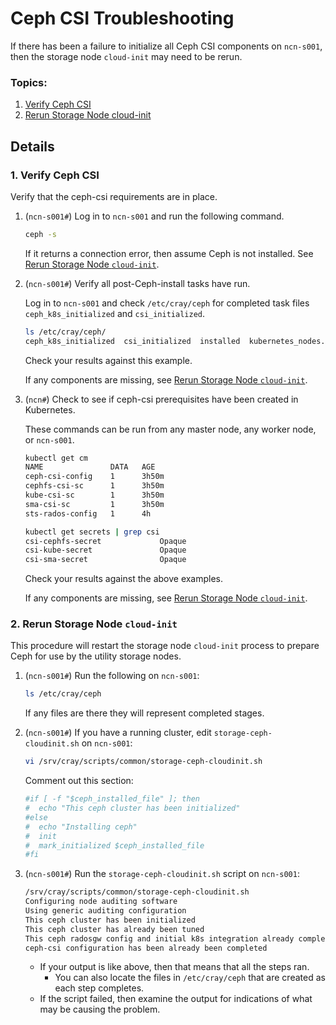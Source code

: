 # Ceph CSI Troubleshooting

If there has been a failure to initialize all Ceph CSI components on `ncn-s001`, then the storage node
`cloud-init` may need to be rerun.

### Topics:

1. [Verify Ceph CSI](#1-verify-ceph-csi)
1. [Rerun Storage Node cloud-init](#2-rerun-storage-node-cloud-init)

## Details

### 1. Verify Ceph CSI

Verify that the ceph-csi requirements are in place.

   1. (`ncn-s001#`) Log in to `ncn-s001` and run the following command.

      ```bash
      ceph -s
      ```
      If it returns a connection error, then assume Ceph is not installed. See [Rerun Storage Node `cloud-init`](#2-rerun-storage-node-cloud-init).

   1. (`ncn-s001#`) Verify all post-Ceph-install tasks have run.

      Log in to `ncn-s001` and check `/etc/cray/ceph` for completed task files `ceph_k8s_initialized` and `csi_initialized`.

      ```bash
      ls /etc/cray/ceph/
      ceph_k8s_initialized  csi_initialized  installed  kubernetes_nodes.txt  tuned
      ```

      Check your results against this example.

      If any components are missing, see [Rerun Storage Node `cloud-init`](#2-rerun-storage-node-cloud-init).

   1. (`ncn#`) Check to see if ceph-csi prerequisites have been created in Kubernetes.

      These commands can be run from any master node, any worker node, or `ncn-s001`.

      ```bash
      kubectl get cm
      NAME               DATA   AGE
      ceph-csi-config    1      3h50m
      cephfs-csi-sc      1      3h50m
      kube-csi-sc        1      3h50m
      sma-csi-sc         1      3h50m
      sts-rados-config   1      4h

      kubectl get secrets | grep csi
      csi-cephfs-secret             Opaque                                4      3h51m
      csi-kube-secret               Opaque                                2      3h51m
      csi-sma-secret                Opaque                                2      3h51m
      ```

      Check your results against the above examples.

      If any components are missing, see [Rerun Storage Node `cloud-init`](#2-rerun-storage-node-cloud-init).

### 2. Rerun Storage Node `cloud-init`

   This procedure will restart the storage node `cloud-init` process to prepare Ceph for use by the utility storage nodes.

   1. (`ncn-s001#`) Run the following on `ncn-s001`:

       ```bash
       ls /etc/cray/ceph
       ```
       If any files are there they will represent completed stages.

   1. (`ncn-s001#`) If you have a running cluster, edit `storage-ceph-cloudinit.sh` on `ncn-s001`:

       ```bash
       vi /srv/cray/scripts/common/storage-ceph-cloudinit.sh
       ```

       Comment out this section:

       ```bash
       #if [ -f "$ceph_installed_file" ]; then
       #  echo "This ceph cluster has been initialized"
       #else
       #  echo "Installing ceph"
       #  init
       #  mark_initialized $ceph_installed_file
       #fi
       ```

   1. (`ncn-s001#`) Run the `storage-ceph-cloudinit.sh` script on `ncn-s001`:

       ```bash
       /srv/cray/scripts/common/storage-ceph-cloudinit.sh
       Configuring node auditing software
       Using generic auditing configuration
       This ceph cluster has been initialized
       This ceph cluster has already been tuned
       This ceph radosgw config and initial k8s integration already complete
       ceph-csi configuration has been already been completed
       ```

       * If your output is like above, then that means that all the steps ran.
           - You can also locate the files in `/etc/cray/ceph` that are created as each step completes.
       * If the script failed, then examine the output for indications of what may be causing the problem.
